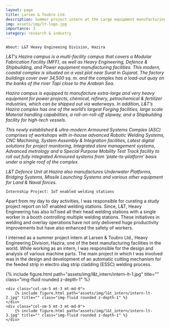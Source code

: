 ```yaml
---
layout: page
title: Larsen & Toubro Ltd.
description: Summer project intern at the Large equipment manufacturing facility, HZMC.
img: assets/img/lt-logo.jpg
importance: 3
category: research & industry
---
```



    About: L&T Heavy Engineeing Division, Hazira


*L&T’s Hazira campus is a multi-facility campus that covers a Modular Fabrication Facility (MFF), as well as Heavy Engineering, Defence & Shipbuilding, and Power equipment manufacturing facilities. This modern, coastal complex is situated on a vast plot near Surat in Gujarat. The factory buildings cover over 34,500 sq. m. and the complex has a load-out quay on the banks of the river Tapi close to the Arabian Sea.*

*Hazira campus is equipped to manufacture extra-large and very heavy equipment for power projects, chemical, refinery, petrochemical & fertilizer industries, which can be shipped out via waterways.*
*In addition, L&T’s Hazira complex has one of the world’s largest Forging facilities, large scale Material handling capabilities, a roll-on-roll-off slipway, and a Shipbuilding facility for high-tech vessels.*

*This newly established & ultra-modern Armoured Systems Complex (ASC) comprises of workshops with in-house advanced Robotic Welding Systems, CNC Machining, System Assembly & Integration facilities, Latest digital solutions for project monitoring, Integrated store management systems, Advanced metrology and a Special Purpose Mobility Test Track facility to roll out fully integrated Armoured systems from ‘plate-to-platform’ basis under a single roof of the complex.*

*L&T Defence Unit at Hazira also manufactures Underwater Platforms, Bridging Systems, Missile Launching Systems and various other equipment for Land & Naval forces.*

    Internship Project: IoT enabled welding stations

Apart from my day to day activities, I was responsible for curating a study project report on IoT enabled welding stations. Since, L&T, Heavy Engineering has also IoTised all their head welding stations with a single worker in a booth controlling multiple welding stations. These initiatives in welding and overlay operations have not only delivered huge productivity improvements but have also enhanced the safety of workers.

I interned as a summer project intern at Larsen & Toubro Ltd., Heavy Engineering Division, Hazira, one of the best manufacturing facilities in the world. While working as an intern, I was responsible for the design and analysis of various machine parts. The main project in which I was involved was in the design and development of an automatic cutting mechanism for the feeded strip in electro slag strip cladding (ESSC) welding process.


<div class="row">
    <div class="col-sm-5 mt-3 mt-md-0">
        {% include figure.html path="assets/img/l&t_intern/intern-lt-1.jpg" title="" class="img-fluid rounded z-depth-1" %}
    </div>
    <div class="col-sm-5 mt-3 mt-md-0">
    </div>

    <div class="col-sm-5 mt-3 mt-md-0">
        {% include figure.html path="assets/img/l&t_intern/intern-lt-2.jpg" title="" class="img-fluid rounded z-depth-1" %}
    </div>
    <div class="col-sm-5 mt-3 mt-md-0">
        {% include figure.html path="assets/img/l&t_intern/intern-lt-3.jpg" title="" class="img-fluid rounded z-depth-1" %}
    </div>
</div>
